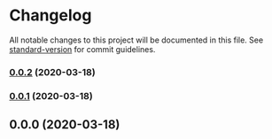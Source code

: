 # Changelog

All notable changes to this project will be documented in this file. See [standard-version](https://github.com/conventional-changelog/standard-version) for commit guidelines.

### [0.0.2](https://github.com/R0mze5/blogApp/compare/v0.0.1...v0.0.2) (2020-03-18)

### [0.0.1](https://github.com/R0mze5/blogApp/compare/v0.0.0...v0.0.1) (2020-03-18)

## 0.0.0 (2020-03-18)
